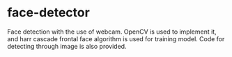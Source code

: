 # face-detector

Face detection with the use of webcam.
OpenCV is used to implement it, and harr cascade frontal face algorithm is used for training model.
Code for detecting through image is also provided.
